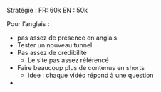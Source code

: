 Stratégie :
FR: 60k
EN : 50k

Pour l’anglais :
- pas assez de présence en anglais 
- Tester un nouveau tunnel 
- Pas assez de crédibilité 
	- Le site pas assez référencé 
- Faire beaucoup plus de contenus en shorts 
	- idee : chaque vidéo répond à une question 
-  